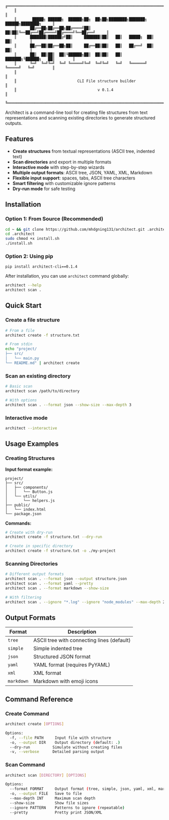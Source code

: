 ```
    ╔════════════════════════════════════════════════════════════════════════════════╗
    ║                                                                                ║
    ║       █████╗ ██████╗  ██████╗██╗  ██╗██╗████████╗███████╗ ██████╗████████╗     ║
    ║      ██╔══██╗██╔══██╗██╔════╝██║  ██║██║╚══██╔══╝██╔════╝██╔════╝╚══██╔══╝     ║
    ║      ███████║██████╔╝██║     ███████║██║   ██║   █████╗  ██║        ██║        ║
    ║      ██╔══██║██╔══██╗██║     ██╔══██║██║   ██║   ██╔══╝  ██║        ██║        ║
    ║      ██║  ██║██║  ██║╚██████╗██║  ██║██║   ██║   ███████╗╚██████╗   ██║        ║
    ║      ╚═╝  ╚═╝╚═╝  ╚═╝ ╚═════╝╚═╝  ╚═╝╚═╝   ╚═╝   ╚══════╝ ╚═════╝   ╚═╝        ║
    ║                                                                                ║
    ║                           CLI File structure builder                           ║
    ║                                    v 0.1.4                                     ║
    ╚════════════════════════════════════════════════════════════════════════════════╝
```

Architect is a command-line tool for creating file structures from text representations and scanning existing directories to generate structured outputs.

## Features

- **Create structures** from textual representations (ASCII tree, indented text)
- **Scan directories** and export in multiple formats
- **Interactive mode** with step-by-step wizards
- **Multiple output formats**: ASCII tree, JSON, YAML, XML, Markdown
- **Flexible input support**: spaces, tabs, ASCII tree characters
- **Smart filtering** with customizable ignore patterns
- **Dry-run mode** for safe testing

## Installation

### Option 1: From Source (Recommended)

```bash
cd ~ && git clone https://github.com/mhdgning131/architect.git .architect
cd .architect
sudo chmod +x install.sh
./install.sh
```
### Option 2: Using pip
```
pip install architect-cli==0.1.4
```

After installation, you can use `architect` command globally:

```bash
architect --help
architect scan .
```

## Quick Start

### Create a file structure

```bash
# From a file
architect create -f structure.txt

# From stdin
echo "project/
├── src/
│   └── main.py
└── README.md" | architect create
```

### Scan an existing directory

```bash
# Basic scan
architect scan /path/to/directory

# With options
architect scan . --format json --show-size --max-depth 3
```

### Interactive mode

```bash
architect --interactive
```

## Usage Examples

### Creating Structures

**Input format example:**
```
project/
├── src/
│   ├── components/
│   │   └── Button.js
│   └── utils/
│       └── helpers.js
├── public/
│   └── index.html
└── package.json
```

**Commands:**
```bash
# Create with dry-run
architect create -f structure.txt --dry-run

# Create in specific directory
architect create -f structure.txt -o ./my-project
```

### Scanning Directories

```bash
# Different output formats
architect scan . --format json --output structure.json
architect scan . --format yaml --pretty
architect scan . --format markdown --show-size

# With filtering
architect scan . --ignore "*.log" --ignore "node_modules" --max-depth 2
```

## Output Formats

| Format | Description |
|--------|-------------|
| `tree` | ASCII tree with connecting lines (default) |
| `simple` | Simple indented tree |
| `json` | Structured JSON format |
| `yaml` | YAML format (requires PyYAML) |
| `xml` | XML format |
| `markdown` | Markdown with emoji icons |

## Command Reference

### Create Command
```bash
architect create [OPTIONS]

Options:
  -f, --file PATH     Input file with structure
  -o, --output DIR    Output directory (default: .)
  --dry-run          Simulate without creating files
  -v, --verbose      Detailed parsing output
```

### Scan Command
```bash
architect scan [DIRECTORY] [OPTIONS]

Options:
  --format FORMAT     Output format (tree, simple, json, yaml, xml, markdown)
  -o, --output FILE   Save to file
  --max-depth INT     Maximum scan depth
  --show-size         Show file sizes
  --ignore PATTERN    Patterns to ignore (repeatable)
  --pretty            Pretty print JSON/XML
```
